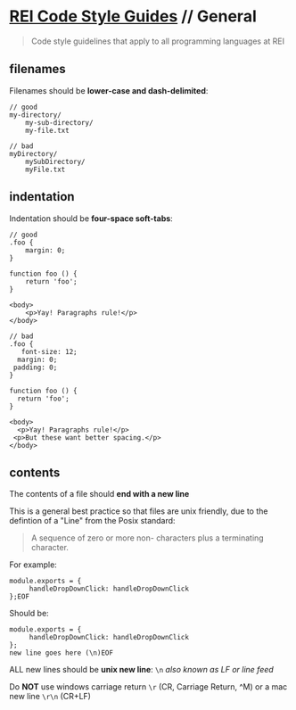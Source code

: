 # [REI Code Style Guides](/README.md) // General

> Code style guidelines that apply to all programming languages at REI

## filenames

Filenames should be **lower-case and dash-delimited**:

```
// good
my-directory/
    my-sub-directory/
    my-file.txt

// bad
myDirectory/
    mySubDirectory/
    myFile.txt
```

## indentation

Indentation should be **four-space soft-tabs**:

```
// good
.foo {
    margin: 0;
}

function foo () {
    return 'foo';
}

<body>
    <p>Yay! Paragraphs rule!</p>
</body>

// bad
.foo {
   font-size: 12;
  margin: 0;
 padding: 0;
}

function foo () {
  return 'foo';
}

<body>
  <p>Yay! Paragraphs rule!</p>
 <p>But these want better spacing.</p>
</body>
```

## contents

The contents of a file should **end with a new line**

This is a general best practice so that files are unix friendly, due to the
defintion of a "Line" from the Posix standard:
> A sequence of zero or more non- <newline> characters plus a terminating <newline> character.

For example:
```
module.exports = {
     handleDropDownClick: handleDropDownClick
};EOF
```

Should be:
```
module.exports = {
     handleDropDownClick: handleDropDownClick
};
new line goes here (\n)EOF
```


ALL new lines should be **unix new line**: `\n` *also known as LF or line feed*

Do **NOT** use windows carriage return `\r` (CR, Carriage Return, ^M) or a mac new line `\r\n` (CR+LF)


